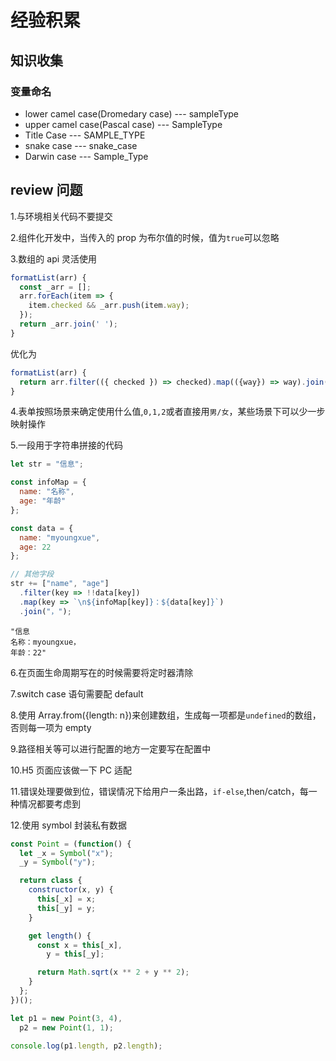 # 经验积累

## 知识收集

### 变量命名

- lower camel case(Dromedary case) --- sampleType
- upper camel case(Pascal case) --- SampleType
- Title Case --- SAMPLE_TYPE
- snake case --- snake_case
- Darwin case --- Sample_Type

## review 问题

1.与环境相关代码不要提交

2.组件化开发中，当传入的 prop 为布尔值的时候，值为`true`可以忽略

3.数组的 api 灵活使用

```js
formatList(arr) {
  const _arr = [];
  arr.forEach(item => {
    item.checked && _arr.push(item.way);
  });
  return _arr.join(' ');
}
```

优化为

```js
formatList(arr) {
  return arr.filter(({ checked }) => checked).map(({way}) => way).join(' ');
}
```

4.表单按照场景来确定使用什么值,`0,1,2`或者直接用`男/女`，某些场景下可以少一步映射操作

5.一段用于字符串拼接的代码

```js
let str = "信息";

const infoMap = {
  name: "名称",
  age: "年龄"
};

const data = {
  name: "myoungxue",
  age: 22
};

// 其他字段
str += ["name", "age"]
  .filter(key => !!data[key])
  .map(key => `\n${infoMap[key]}：${data[key]}`)
  .join("，");
```

```console
"信息
名称：myoungxue，
年龄：22"
```

6.在页面生命周期写在的时候需要将定时器清除

7.switch case 语句需要配 default

8.使用 Array.from({length: n})来创建数组，生成每一项都是`undefined`的数组，否则每一项为 empty

9.路径相关等可以进行配置的地方一定要写在配置中

10.H5 页面应该做一下 PC 适配

11.错误处理要做到位，错误情况下给用户一条出路，`if-else`,then/catch，每一种情况都要考虑到

12.使用 symbol 封装私有数据

```js
const Point = (function() {
  let _x = Symbol("x");
  _y = Symbol("y");

  return class {
    constructor(x, y) {
      this[_x] = x;
      this[_y] = y;
    }

    get length() {
      const x = this[_x],
        y = this[_y];

      return Math.sqrt(x ** 2 + y ** 2);
    }
  };
})();

let p1 = new Point(3, 4),
  p2 = new Point(1, 1);

console.log(p1.length, p2.length);
```
